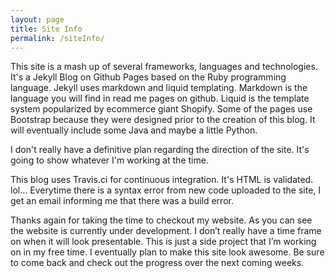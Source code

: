 ```yaml
---
layout: page
title: Site Info
permalink: /siteInfo/
---
```


This site is a mash up of several frameworks, languages and technologies.  It's a Jekyll Blog on Github Pages based on the Ruby programming language.  Jekyll uses markdown and liquid templating.  Markdown is the language you will find in read me pages on github.  Liquid is the template system popularized by ecommerce giant Shopify.  Some of the pages use Bootstrap because they were designed prior to the creation of this blog.  It will eventually include some Java and maybe a little Python.

I don't really have a definitive plan regarding the direction of the site.  It's going to show whatever I'm working at the time.

This blog uses Travis.ci for continuous integration.  It's HTML is validated.  lol...  Everytime there is a syntax error from new code uploaded to the site, I get an email informing me that there was a build error.

Thanks again for taking the time to checkout my website. As you can see the website is currently under development. I don’t really have a time frame on when it will look presentable. This is just a side project that I’m working on in my free time. I eventually plan to make this site look awesome. Be sure to come back and check out the progress over the next coming weeks.
